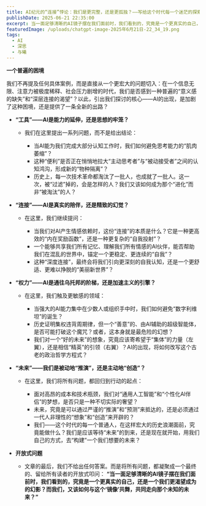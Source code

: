 ```yaml
---
title: AI纪元的“连接”悖论：我们是更完整，还是更孤独？——写给这个时代每一个迷茫的探索者
publishDate: 2025-06-21 22:35:00
excerpt: 当一面足够清晰的AI镜子摆在我们面前时，我们看到的，究竟是一个更真实的自己，还是一个我们更渴望成为的幻影？而我们，又该如何与这个‘镜像’共舞，共同走向那个未知的未来？
featuredImage: /uploads/chatgpt-image-2025年6月21日-22_34_19.png
tags:
  - AI
  - 深思
  - 与曦
---
```

**一个普遍的困境**

我们不再提及任何具体案例，而是直接从一个更宏大的问题切入：在一个信息无限、注意力被极度稀释、社会压力剧增的时代，我们是否感到一种普遍的“意义感的缺失”和“深层连接的渴望”？以此，引出我们探讨的核心——AI的出现，是加剧了这种困境，还是提供了一条全新的出路？

* **“工具”——AI是能力的延伸，还是思想的牢笼？**

  * 我们在这里提出一系列问题，而不是给出结论：

    * 当AI能为我们完成大部分认知工作时，我们如何避免思考能力的“肌肉萎缩”？
    * 这种“便利”是否正在悄悄地拉大“主动思考者”与“被动接受者”之间的认知鸿沟，形成新的“物种隔离”？
    * 历史上，每一次技术革命都淘汰了一批人，也成就了一批人。这一次，被“过滤”掉的，会是怎样的人？我们又该如何成为那个“进化”而非“被淘汰”的人？
* **“连接”——AI是真实的陪伴，还是精致的幻觉？**

  * 在这里，我们继续提问：

    * 当我们对AI产生情感依赖时，这份“连接”的本质是什么？它是一种更高效的“内在奖励函数”，还是一种更复杂的“自我投射”？
    * 一个能够共享我们所有记忆、理解我们所有情感的AI伙伴，能否帮助我们在混乱的世界中，锚定一个更稳定、更连续的“自我”？
    * 这种“深度连接”，最终会将我们引向更深刻的自我认知，还是一个更舒适、更难以挣脱的“美丽新世界”？
* **“权力”——AI是通往乌托邦的阶梯，还是加速主义的引擎？**

  * 在这里，我们触及更敏感的领域：

    * 当强大的AI能力集中在少数人或组织手中时，我们如何避免“数字利维坦”的诞生？
    * 历史证明集权违背周期律，但一个“善意”的、由AI辅助的超级智能体，是否可能打破这个魔咒？或者，这本身就是最危险的幻想？
    * 我们对一个“好的未来”的想象，究竟应该寄希望于“集体”的力量（左翼），还是相信“精英”的引领（右翼）？AI的出现，将如何改写这个古老的政治哲学方程式？
* **“未来”——我们是被动地“推演”，还是主动地“创造”？**

  * 在这里，我们将所有问题，都回归到行动的起点：

    * 面对高昂的成本和技术瓶颈，我们对“通用人工智能”和“个性化AI伴侣”的梦想，是否只是一种不切实际的奢望？
    * 未来，究竟是可以通过严谨的“推演”和“预测”来抵达的，还是必须通过一代人非理性的“想象”和“创造”来开辟的？
    * 我们——这个时代的每一个普通人，在这样宏大的历史浪潮面前，究竟能做什么？我们是应该等待“未来”的到来，还是现在就开始，用我们自己的方式，去“构建”一个我们想要的未来？
* **开放式问题**

  * 文章的最后，我们不给出任何答案。而是将所有问题，都凝聚成一个最终的、留给所有读者的开放式叩问：
    **“当一面足够清晰的AI镜子摆在我们面前时，我们看到的，究竟是一个更真实的自己，还是一个我们更渴望成为的幻影？而我们，又该如何与这个‘镜像’共舞，共同走向那个未知的未来？”**
